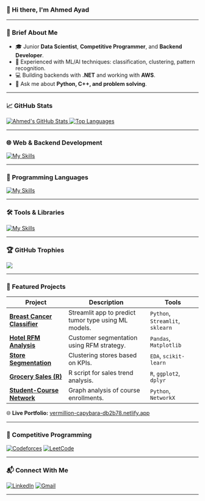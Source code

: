 <!--
**a7med3yad/a7med3yad** is a ✨ _special_ ✨ repository because its `README.md` (this file) appears on your GitHub profile.
-->

### 👋 Hi there, I'm Ahmed Ayad

---

### 🔎 Brief About Me

- 🎓 Junior **Data Scientist**, **Competitive Programmer**, and **Backend Developer**.
- 🧠 Experienced with ML/AI techniques: classification, clustering, pattern recognition.
- 💻 Building backends with **.NET** and working with **AWS**.
- 💬 Ask me about **Python, C++, and problem solving**.

---

### 📈 GitHub Stats

<a href="https://github.com/a7med3yad">
  <img src="https://github-readme-stats.vercel.app/api?username=a7med3yad&show_icons=true&theme=github_dark&hide_border=true&bg_color=0D1117&text_color=c5d2da&title_color=4694f8&icon_color=4694f8" alt="Ahmed's GitHub Stats" />
</a>

<a href="https://github.com/a7med3yad">
  <img src="https://github-readme-stats.vercel.app/api/top-langs?username=a7med3yad&hide_border=true&show_icons=true&locale=en&layout=compact&langs_count=6&title_color=4694f8&theme=github_dark" alt="Top Languages" />
</a>

---

### 🌐 Web & Backend Development

[![My Skills](https://skillicons.dev/icons?i=dotnet,flutter,aws,mysql,postgres,sqlserver)](https://github.com/a7med3yad)

---

### 🧠 Programming Languages

[![My Skills](https://skillicons.dev/icons?i=python,cpp,c,cs,java,dart,r)](https://github.com/a7med3yad)

---

### 🛠️ Tools & Libraries

[![My Skills](https://skillicons.dev/icons?i=jupyter,tensorflow,scikit-learn,git,docker)](https://github.com/a7med3yad)

---

### 🏆 GitHub Trophies

![](https://github-profile-trophy.vercel.app/?username=a7med3yad&theme=tokyonight&no-frame=true&no-bg=false&margin-w=4)

---

### 🔬 Featured Projects

| Project | Description | Tools |
|--------|-------------|-------|
| [**Breast Cancer Classifier**](https://github.com/a7med3yad/Breast-Cancer-Analysis-App) | Streamlit app to predict tumor type using ML models. | `Python`, `Streamlit`, `sklearn` |
| [**Hotel RFM Analysis**](https://github.com/a7med3yad/Hotel_Managment_RFM_Analysis) | Customer segmentation using RFM strategy. | `Pandas`, `Matplotlib` |
| [**Store Segmentation**](https://github.com/a7med3yad/store-performance-segmentation) | Clustering stores based on KPIs. | `EDA`, `scikit-learn` |
| [**Grocery Sales (R)**](https://github.com/a7med3yad/GROCERY-SALES-ANALYSIS) | R script for sales trend analysis. | `R`, `ggplot2`, `dplyr` |
| [**Student-Course Network**](https://github.com/a7med3yad/NetworkAnalysisOnStudentCourses) | Graph analysis of course enrollments. | `Python`, `NetworkX` |

🌐 **Live Portfolio:** [vermillion-capybara-db2b78.netlify.app](https://vermillion-capybara-db2b78.netlify.app/)

---

### 🏁 Competitive Programming

[![Codeforces](https://img.shields.io/badge/Codeforces-1F8ACB?style=for-the-badge&logo=codeforces&logoColor=white)](https://codeforces.com/profile/Abou_3yad)
[![LeetCode](https://img.shields.io/badge/LeetCode-FFA116?style=for-the-badge&logo=leetcode&logoColor=black)](https://leetcode.com/u/a7med3yad/)

---

### 📬 Connect With Me

[![LinkedIn](https://skillicons.dev/icons?i=linkedin)](https://www.linkedin.com/in/ahmed-ayad-1000b52ab/)
[![Gmail](https://skillicons.dev/icons?i=gmail)](mailto:ahmed.ibrahim01974@gmail.com)

---

<!-- Optional extras:
### 📚 Currently Learning
- AWS Lambda, Serverless
- Advanced ML (XGBoost, LightGBM)
-->

